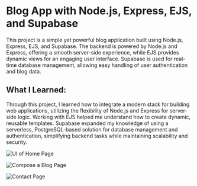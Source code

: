# Blog App with Node.js, Express, EJS, and Supabase
This project is a simple yet powerful blog application built using Node.js, Express, EJS, and Supabase. The backend is powered by Node.js and Express, offering a smooth server-side experience, while EJS provides dynamic views for an engaging user interface. Supabase is used for real-time database management, allowing easy handling of user authentication and blog data.

## What I Learned:
Through this project, I learned how to integrate a modern stack for building web applications, utilizing the flexibility of Node.js and Express for server-side logic. Working with EJS helped me understand how to create dynamic, reusable templates. Supabase expanded my knowledge of using a serverless, PostgreSQL-based solution for database management and authentication, simplifying backend tasks while maintaining scalability and security.

![UI of Home Page]()

![Compose a Blog Page](.png)

![Contact Page](.png)

